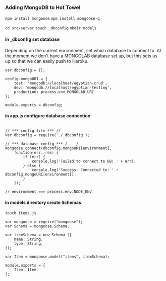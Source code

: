 
### Adding MongoDB to Hot Towel

`npm install mongoose`
`npm install mongoose-q`


`cd src/server`
`touch _dbconfig`
`mkdir models`

#### in _dbconfig set database 
Depending on the current enrironment, set which database to connect to. At the moment we don't have a MONGOLAB database set up, but this sets us up so that we can easily push to Heroku.

```
var dbconfig = {};

config.mongoURI = {
	test: 'mongodb://localhost/egyptian-crud',
	dev: 'mongodb://localhost/egyptian-testing',
	production: process.env.MONGOLAB_URI 
};

module.exports = dbconfig;
```

#### in app.js configure database connection

```

// *** config file *** //
var dbconfig = require('./_dbconfig');

// *** database config *** /    /
mongoose.connect(dbconfig.mongoURI[environment],
    function(err, res) {
        if (err) {
            console.log('Failed to connect to DB: ' + err);
        } else {
            console.log('Success. Connected to: ' + dbconfig.mongoURI[environment]);
        }
    });

// environment === process.env.NODE_ENV
```

#### in models directory create Schemas

`touch items.js`


````
var mongoose = require("mongoose");
var Schema = mongoose.Schema;

var itemSchema = new Schema ({
	name: String,
	type: String,
});

var Item = mongoose.model("items", itemSchema);

module.exports = {
	Item: Item
};
````

